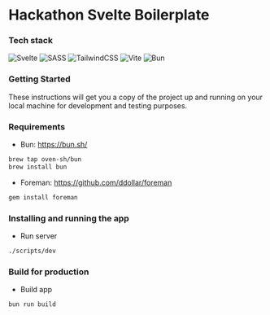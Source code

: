 # Hackathon Svelte Boilerplate

### Tech stack

![Svelte](https://img.shields.io/badge/Svelte-%23f1413d.svg?style=flat&logo=svelte&logoColor=white) ![SASS](https://img.shields.io/badge/SASS-hotpink.svg?style=flat&logo=SASS&logoColor=white) ![TailwindCSS](https://img.shields.io/badge/Tailwindcss-%2338B2AC.svg?style=flat&logo=tailwind-css&logoColor=white) ![Vite](https://img.shields.io/badge/Vite-%2335495e.svg?style=flat&logo=vite&logoColor=%234FC08D) ![Bun](https://img.shields.io/badge/Bun-14151A.svg?style=flat&logo=Bun&logoColor=white)

### Getting Started

These instructions will get you a copy of the project up and
running on your local machine for development and testing purposes.

### Requirements

- Bun: https://bun.sh/

```bash
brew tap oven-sh/bun
brew install bun
```

- Foreman: https://github.com/ddollar/foreman
```bash
gem install foreman
```

### Installing and running the app

- Run server

```bash
./scripts/dev
```

### Build for production

- Build app

```bash
bun run build
```

